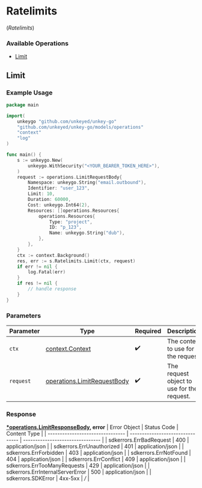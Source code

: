 # Ratelimits
(*Ratelimits*)

### Available Operations

* [Limit](#limit)

## Limit

### Example Usage

```go
package main

import(
	unkeygo "github.com/unkeyed/unkey-go"
	"github.com/unkeyed/unkey-go/models/operations"
	"context"
	"log"
)

func main() {
    s := unkeygo.New(
        unkeygo.WithSecurity("<YOUR_BEARER_TOKEN_HERE>"),
    )
    request := operations.LimitRequestBody{
        Namespace: unkeygo.String("email.outbound"),
        Identifier: "user_123",
        Limit: 10,
        Duration: 60000,
        Cost: unkeygo.Int64(2),
        Resources: []operations.Resources{
            operations.Resources{
                Type: "project",
                ID: "p_123",
                Name: unkeygo.String("dub"),
            },
        },
    }
    ctx := context.Background()
    res, err := s.Ratelimits.Limit(ctx, request)
    if err != nil {
        log.Fatal(err)
    }
    if res != nil {
        // handle response
    }
}
```

### Parameters

| Parameter                                                                  | Type                                                                       | Required                                                                   | Description                                                                |
| -------------------------------------------------------------------------- | -------------------------------------------------------------------------- | -------------------------------------------------------------------------- | -------------------------------------------------------------------------- |
| `ctx`                                                                      | [context.Context](https://pkg.go.dev/context#Context)                      | :heavy_check_mark:                                                         | The context to use for the request.                                        |
| `request`                                                                  | [operations.LimitRequestBody](../../models/operations/limitrequestbody.md) | :heavy_check_mark:                                                         | The request object to use for the request.                                 |


### Response

**[*operations.LimitResponseBody](../../models/operations/limitresponsebody.md), error**
| Error Object                     | Status Code                      | Content Type                     |
| -------------------------------- | -------------------------------- | -------------------------------- |
| sdkerrors.ErrBadRequest          | 400                              | application/json                 |
| sdkerrors.ErrUnauthorized        | 401                              | application/json                 |
| sdkerrors.ErrForbidden           | 403                              | application/json                 |
| sdkerrors.ErrNotFound            | 404                              | application/json                 |
| sdkerrors.ErrConflict            | 409                              | application/json                 |
| sdkerrors.ErrTooManyRequests     | 429                              | application/json                 |
| sdkerrors.ErrInternalServerError | 500                              | application/json                 |
| sdkerrors.SDKError               | 4xx-5xx                          | */*                              |
